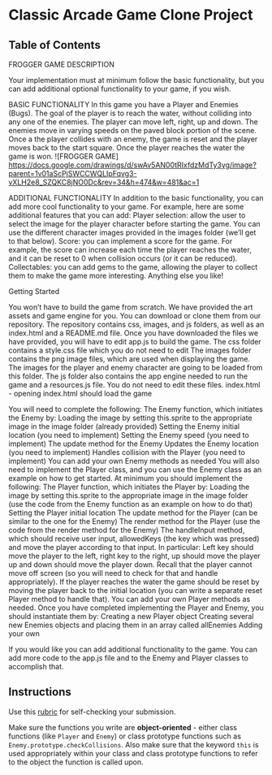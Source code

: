 # Classic Arcade Game Clone Project

## Table of Contents

FROGGER GAME DESCRIPTION

Your implementation must at minimum follow the basic functionality, but you can add additional optional functionality to your game, if you wish.

BASIC FUNCTIONALITY
In this game you have a Player and Enemies (Bugs). The goal of the player is to reach the water, without colliding into any one of the enemies. The player can move left, right, up and down. The enemies move in varying speeds on the paved block portion of the scene. Once a the player collides with an enemy, the game is reset and the player moves back to the start square. Once the player reaches the water the game is won.
![FROGGER GAME]
https://docs.google.com/drawings/d/swAv5AN00tRIxfdzMdTy3yg/image?parent=1v01aScPjSWCCWQLIpFqvg3-vXLH2e8_SZQKC8jNO0Dc&rev=34&h=474&w=481&ac=1

ADDITIONAL FUNCTIONALITY
In addition to the basic functionality, you can add more cool functionality to your game. For example, here are some additional features that you can add:
Player selection: allow the user to select the image for the player character before starting the game. You can use the different character images provided in the images folder (we’ll get to that below).
Score: you can implement a score for the game. For example, the score can increase each time the player reaches the water, and it can be reset to 0 when collision occurs (or it can be reduced).
Collectables: you can add gems to the game, allowing the player to collect them to make the game more interesting.
Anything else you like!

Getting Started

You won’t have to build the game from scratch. We have provided the art assets and game engine for you. You can download or clone them from our repository.
The repository contains css, images, and js folders, as well as an index.html and a README.md file. Once you have downloaded the files we have provided, you will have to edit app.js to build the game.
The css folder contains a style.css file which you do not need to edit
The images folder contains the png image files, which are used when displaying the game. The images for the player and enemy character are going to be loaded from this folder.
The js folder also contains the app engine needed to run the game and a resources.js file. You do not need to edit these files.
index.html - opening index.html should load the game

You will need to complete the following:
The Enemy function, which initiates the Enemy by:
Loading the image by setting this.sprite to the appropriate image in the image folder (already provided)
Setting the Enemy initial location (you need to implement)
Setting the Enemy speed (you need to implement)
The update method for the Enemy
Updates the Enemy location (you need to implement)
Handles collision with the Player (you need to implement)
You can add your own Enemy methods as needed
You will also need to implement the Player class, and you can use the Enemy class as an example on how to get started.
At minimum you should implement the following:
The Player function, which initiates the Player by:
Loading the image by setting this.sprite to the appropriate image in the image folder (use the code from the Enemy function as an example on how to do that)
Setting the Player initial location
The update method for the Player (can be similar to the one for the Enemy)
The render method for the Player (use the code from the render method for the Enemy)
The handleInput method, which should receive user input, allowedKeys (the key which was pressed) and move the player according to that input. In particular:
Left key should move the player to the left, right key to the right, up should move the player up and down should move the player down.
Recall that the player cannot move off screen (so you will need to check for that and handle appropriately).
If the player reaches the water the game should be reset by moving the player back to the initial location (you can write a separate reset Player method to handle that).
You can add your own Player methods as needed.
Once you have completed implementing the Player and Enemy, you should instantiate them by:
Creating a new Player object
Creating several new Enemies objects and placing them in an array called allEnemies
Adding your own

If you would like you can add additional functionality to the game. You can add more code to the app.js file and to the Enemy and Player classes to accomplish that.

## Instructions

Use this [rubric](https://review.udacity.com/#!/rubrics/15/view) for self-checking your submission.

Make sure the functions you write are **object-oriented** - either class functions (like `Player` and `Enemy`) or class prototype functions such as `Enemy.prototype.checkCollisions`. Also make sure that the keyword `this` is used appropriately within your class and class prototype functions to refer to the object the function is called upon.


